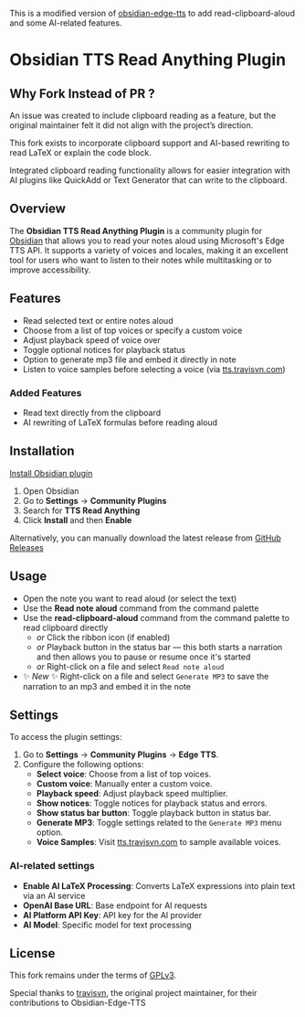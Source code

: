 
This is a modified version of [obsidian-edge-tts](https://github.com/travisvn/obsidian-edge-tts) to add read-clipboard-aloud and some AI-related features.

# Obsidian TTS Read Anything Plugin 

## Why Fork Instead of PR ?

An issue was created to include clipboard reading as a feature, but the original maintainer felt it did not align with the project’s direction. 

This fork exists to incorporate clipboard support and AI-based rewriting to read LaTeX or explain the code block.

Integrated clipboard reading functionality allows for easier integration with AI plugins like QuickAdd or Text Generator that can write to the clipboard.

## Overview

The **Obsidian TTS Read Anything Plugin** is a community plugin for [Obsidian](https://obsidian.md/) that allows you to read your notes aloud using Microsoft's Edge TTS API. It supports a variety of voices and locales, making it an excellent tool for users who want to listen to their notes while multitasking or to improve accessibility.

## Features

- Read selected text or entire notes aloud
- Choose from a list of top voices or specify a custom voice
- Adjust playback speed of voice over
- Toggle optional notices for playback status
- Option to generate mp3 file and embed it directly in note
- Listen to voice samples before selecting a voice (via [tts.travisvn.com](https://tts.travisvn.com))

### Added Features

- Read text directly from the clipboard  
- AI rewriting of LaTeX formulas before reading aloud

## Installation

[Install Obsidian plugin](https://tts.travisvn.com/obsidian)

1. Open Obsidian
2. Go to **Settings** → **Community Plugins**
3. Search for **TTS Read Anything**
4. Click **Install** and then **Enable**

Alternatively, you can manually download the latest release from [GitHub Releases](https://github.com/Hwenyi/obsidian-tts-read-anything/releases)

## Usage

- Open the note you want to read aloud (or select the text)
- Use the **Read note aloud** command from the command palette
- Use the **read-clipboard-aloud** command from the command palette to read clipboard directly
	- _or_  Click the ribbon icon (if enabled)
	- _or_  Playback button in the status bar — this both starts a narration and then allows you to pause or resume once it's started
	- _or_  Right-click on a file and select `Read note aloud`
- ✨ _New_ ✨ Right-click on a file and select `Generate MP3` to save the narration to an mp3 and embed it in the note

## Settings

To access the plugin settings:

1. Go to **Settings** → **Community Plugins** → **Edge TTS**.
2. Configure the following options:
   - **Select voice**: Choose from a list of top voices.
   - **Custom voice**: Manually enter a custom voice.
   - **Playback speed**: Adjust playback speed multiplier.
   - **Show notices**: Toggle notices for playback status and errors.
   - **Show status bar button**: Toggle playback button in status bar.
   - **Generate MP3**: Toggle settings related to the `Generate MP3` menu option.
   - **Voice Samples**: Visit [tts.travisvn.com](https://tts.travisvn.com) to sample available voices.
   
### AI-related settings

- **Enable AI LaTeX Processing**: Converts LaTeX expressions into plain text via an AI service  
- **OpenAI Base URL**: Base endpoint for AI requests  
- **AI Platform API Key**: API key for the AI provider  
- **AI Model**: Specific model for text processing 

## License

This fork remains under the terms of [GPLv3](https://www.gnu.org/licenses/gpl-3.0.html). 


Special thanks to [travisvn](https://github.com/travisvn), the original project maintainer, for their contributions to Obsidian-Edge-TTS
